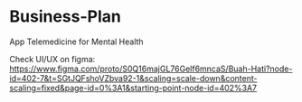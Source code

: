 # Business-Plan
App Telemedicine for Mental Health

Check UI/UX on figma:
https://www.figma.com/proto/S0Q16majGL76Gelf6mncaS/Buah-Hati?node-id=402-7&t=SGtJQFshoVZbva92-1&scaling=scale-down&content-scaling=fixed&page-id=0%3A1&starting-point-node-id=402%3A7
